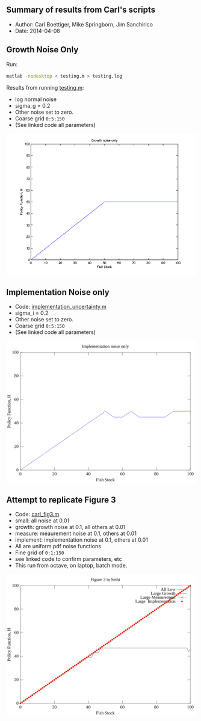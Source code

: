 Summary of results from Carl's scripts 
----------------------------------------

- Author: Carl Boettiger, Mike Springborn, Jim Sanchirico
- Date: 2014-04-08



Growth Noise Only
------------------

Run: 

```bash
matlab -nodesktop < testing.m > testing.log

```

Results from running [testing.m](testing.m):

- log normal noise
- sigma_g = 0.2 
- Other noise set to zero.  
- Coarse grid `0:5:150`
- (See linked code all parameters)


![Growth noise only](carl.png)


Implementation Noise only
--------------------------

- Code: [implementation_uncertainty.m](implementation_uncertainty.m)
- sigma_i = 0.2 
- Other noise set to zero.  
- Coarse grid `0:5:150`
- (See linked code all parameters)


![Implementation noise only](implementation.svg)



Attempt to replicate Figure 3
-----------------------------

- Code: [carl_fig3.m](carl_fig3.m)
- small: all noise at 0.01
- growth: growth noise at 0.1, all others at 0.01
- measure: meaurement noise at 0.1, others at 0.01
- implement: implementation noise at 0.1, others at 0.01
- All are uniform pdf noise functions 
- Fine grid of `0:1:150`
- see linked code to confirm parameters, etc
- This run from octave, on laptop, batch mode.  

![Figure 3](fig3.svg)
